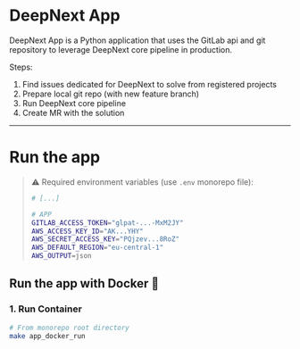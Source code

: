 # DeepNext App

DeepNext App is a Python application that uses the GitLab api and git repository to leverage
DeepNext core pipeline in production.

Steps:
1. Find issues dedicated for DeepNext to solve from registered projects
2. Prepare local git repo (with new feature branch)
3. Run DeepNext core pipeline
4. Create MR with the solution

---

# Run the app

> ⚠️ Required environment variables (use `.env` monorepo file):
>
>	```bash
>	# [...]
>
>	# APP
>	GITLAB_ACCESS_TOKEN="glpat-...-MxM2JY"
>	AWS_ACCESS_KEY_ID="AK...YHY"
>	AWS_SECRET_ACCESS_KEY="PQjzev...8RoZ"
>	AWS_DEFAULT_REGION="eu-central-1"
>	AWS_OUTPUT=json
>	```

## Run the app with Docker 🐳

### 1. Run Container

```bash
# From monorepo root directory
make app_docker_run
```
